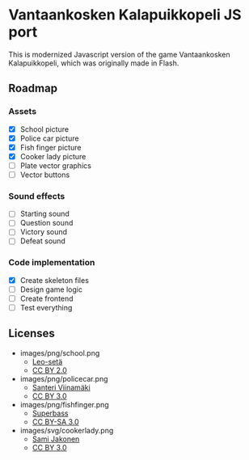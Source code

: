 # Vantaankosken Kalapuikkopeli JS port
This is modernized Javascript version of the game Vantaankosken Kalapuikkopeli, which was originally made in Flash.

## Roadmap
### Assets
- [x] School picture
- [x] Police car picture
- [x] Fish finger picture
- [x] Cooker lady picture
- [ ] Plate vector graphics
- [ ] Vector buttons

### Sound effects
- [ ] Starting sound
- [ ] Question sound
- [ ] Victory sound
- [ ] Defeat sound

### Code implementation
- [x] Create skeleton files
- [ ] Design game logic
- [ ] Create frontend
- [ ] Test everything

## Licenses

- images/png/school.png
  - [Leo-setä](https://www.flickr.com/photos/uncle-leo/)
  - [CC BY 2.0](https://creativecommons.org/licenses/by/2.0/)
- images/png/policecar.png
  - [Santeri Viinamäki](https://fi.wikipedia.org/wiki/Tiedosto:Poliisiauto_liikenteess%C3%A4.JPG)
  - [CC BY 3.0](https://creativecommons.org/licenses/by/3.0/)
- images/png/fishfinger.png
  - [Superbass](https://commons.wikimedia.org/wiki/File:Fishfinger1.jpg)
  - [CC BY-SA 3.0](https://creativecommons.org/licenses/by-sa/3.0/deed.en)
- images/svg/cookerlady.png
  - [Sami Jakonen](https://jaks.fi/)
  - [CC BY 3.0](https://creativecommons.org/licenses/by/3.0/)
